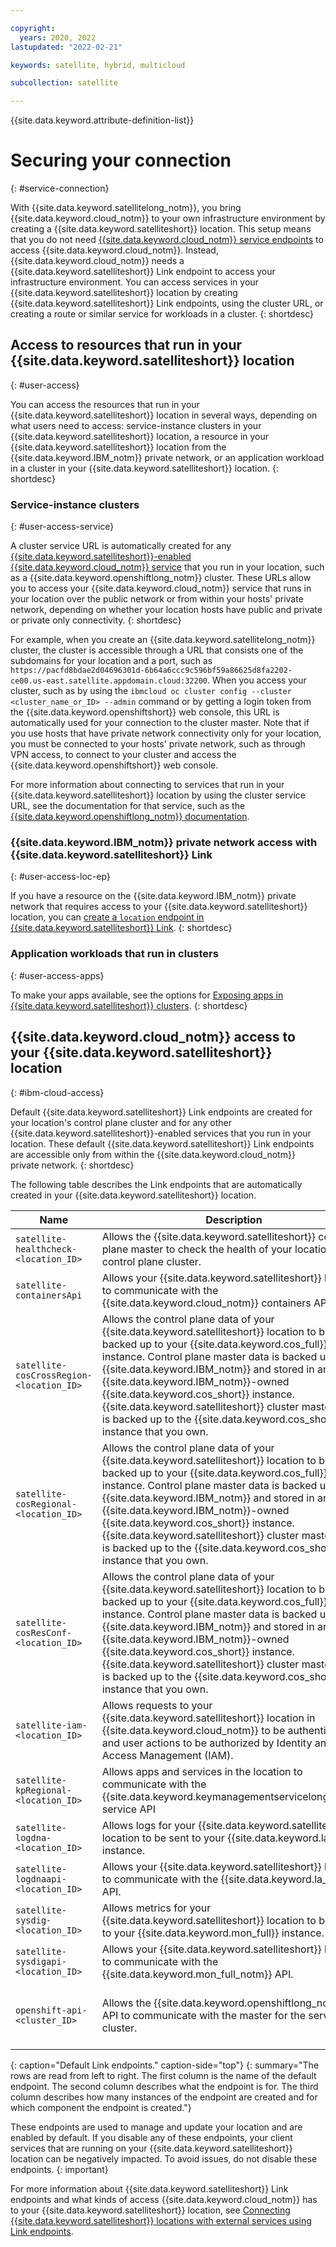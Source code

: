 ```yaml
---

copyright:
  years: 2020, 2022
lastupdated: "2022-02-21"

keywords: satellite, hybrid, multicloud

subcollection: satellite

---
```


{{site.data.keyword.attribute-definition-list}}


# Securing your connection
{: #service-connection}

With {{site.data.keyword.satellitelong_notm}}, you bring {{site.data.keyword.cloud_notm}} to your own infrastructure environment by creating a {{site.data.keyword.satelliteshort}} location. This setup means that you do not need [{{site.data.keyword.cloud_notm}} service endpoints](/docs/account?topic=account-service-endpoints-overview) to access {{site.data.keyword.cloud_notm}}. Instead, {{site.data.keyword.cloud_notm}} needs a {{site.data.keyword.satelliteshort}} Link endpoint to access your infrastructure environment. You can access services in your {{site.data.keyword.satelliteshort}} location by creating {{site.data.keyword.satelliteshort}} Link endpoints, using the cluster URL, or creating a route or similar service for workloads in a cluster.
{: shortdesc}

## Access to resources that run in your {{site.data.keyword.satelliteshort}} location
{: #user-access}

You can access the resources that run in your {{site.data.keyword.satelliteshort}} location in several ways, depending on what users need to access: service-instance clusters in your {{site.data.keyword.satelliteshort}} location, a resource in your {{site.data.keyword.satelliteshort}} location from the {{site.data.keyword.IBM_notm}} private network, or an application workload in a cluster in your {{site.data.keyword.satelliteshort}} location.
{: shortdesc}

### Service-instance clusters
{: #user-access-service}

A cluster service URL is automatically created for any [{{site.data.keyword.satelliteshort}}-enabled {{site.data.keyword.cloud_notm}} service](/docs/satellite?topic=satellite-managed-services) that you run in your location, such as a {{site.data.keyword.openshiftlong_notm}} cluster. These URLs allow you to access your {{site.data.keyword.cloud_notm}} service that runs in your location over the public network or from within your hosts' private network, depending on whether your location hosts have public and private or private only connectivity.
{: shortdesc}

For example, when you create an {{site.data.keyword.satellitelong_notm}} cluster, the cluster is accessible through a URL that consists one of the subdomains for your location and a port, such as `https://pacfd8bdae2d04696301d-6b64a6ccc9c596bf59a86625d8fa2202-ce00.us-east.satellite.appdomain.cloud:32200`. When you access your cluster, such as by using the `ibmcloud oc cluster config --cluster <cluster_name_or_ID> --admin` command or by getting a login token from the {{site.data.keyword.openshiftshort}} web console, this URL is automatically used for your connection to the cluster master. Note that if you use hosts that have private network connectivity only for your location, you must be connected to your hosts' private network, such as through VPN access, to connect to your cluster and access the {{site.data.keyword.openshiftshort}} web console.

For more information about connecting to services that run in your {{site.data.keyword.satelliteshort}} location by using the cluster service URL, see the documentation for that service, such as the [{{site.data.keyword.openshiftlong_notm}} documentation](/docs/openshift?topic=openshift-access_cluster#access_cluster_sat).

### {{site.data.keyword.IBM_notm}} private network access with {{site.data.keyword.satelliteshort}} Link
{: #user-access-loc-ep}

If you have a resource on the {{site.data.keyword.IBM_notm}} private network that requires access to your {{site.data.keyword.satelliteshort}} location, you can [create a `location` endpoint in {{site.data.keyword.satelliteshort}} Link](/docs/satellite?topic=satellite-link-cloud-create#link-location).
{: shortdesc}

### Application workloads that run in clusters
{: #user-access-apps}

To make your apps available, see the options for [Exposing apps in {{site.data.keyword.satelliteshort}} clusters](/docs/openshift?topic=openshift-sat-expose-apps).
{: shortdesc}

## {{site.data.keyword.cloud_notm}} access to your {{site.data.keyword.satelliteshort}} location
{: #ibm-cloud-access}

Default {{site.data.keyword.satelliteshort}} Link endpoints are created for your location's control plane cluster and for any other {{site.data.keyword.satelliteshort}}-enabled services that you run in your location. These default {{site.data.keyword.satelliteshort}} Link endpoints are accessible only from within the {{site.data.keyword.cloud_notm}} private network.
{: shortdesc}

The following table describes the Link endpoints that are automatically created in your {{site.data.keyword.satelliteshort}} location.

| Name | Description | Type | Instances |
| ---- | ----------- | ---- | --------- |
| `satellite-healthcheck-<location_ID>` | Allows the {{site.data.keyword.satelliteshort}} control plane master to check the health of your location's control plane cluster. | `location` | One per location |
| `satellite-containersApi` | Allows your {{site.data.keyword.satelliteshort}} location to communicate with the {{site.data.keyword.cloud_notm}} containers API. | `cloud` | One per location |
| `satellite-cosCrossRegion-<location_ID>` | Allows the control plane data of your {{site.data.keyword.satelliteshort}} location to be backed up to your {{site.data.keyword.cos_full}} instance. Control plane master data is backed up by {{site.data.keyword.IBM_notm}} and stored in an {{site.data.keyword.IBM_notm}}-owned {{site.data.keyword.cos_short}} instance. {{site.data.keyword.satelliteshort}} cluster master data is backed up to the {{site.data.keyword.cos_short}} instance that you own. | `cloud` | One per location |
| `satellite-cosRegional-<location_ID>` | Allows the control plane data of your {{site.data.keyword.satelliteshort}} location to be backed up to your {{site.data.keyword.cos_full}} instance. Control plane master data is backed up by {{site.data.keyword.IBM_notm}} and stored in an {{site.data.keyword.IBM_notm}}-owned {{site.data.keyword.cos_short}} instance. {{site.data.keyword.satelliteshort}} cluster master data is backed up to the {{site.data.keyword.cos_short}} instance that you own. | `cloud` | One per location |
| `satellite-cosResConf-<location_ID>` | Allows the control plane data of your {{site.data.keyword.satelliteshort}} location to be backed up to your {{site.data.keyword.cos_full}} instance. Control plane master data is backed up by {{site.data.keyword.IBM_notm}} and stored in an {{site.data.keyword.IBM_notm}}-owned {{site.data.keyword.cos_short}} instance. {{site.data.keyword.satelliteshort}} cluster master data is backed up to the {{site.data.keyword.cos_short}} instance that you own. | `cloud` | One per location |
| `satellite-iam-<location_ID>` | Allows requests to your {{site.data.keyword.satelliteshort}} location in {{site.data.keyword.cloud_notm}} to be authenticated and user actions to be authorized by Identity and Access Management (IAM). | `cloud` | One per {{site.data.keyword.satelliteshort}} location |
| `satellite-kpRegional-<location_ID>` | Allows apps and services in the location to communicate with the {{site.data.keyword.keymanagementservicelong_notm}} service API | `cloud` | One per location |
| `satellite-logdna-<location_ID>` | Allows logs for your {{site.data.keyword.satelliteshort}} location to be sent to your {{site.data.keyword.la_full}} instance. | `cloud` | One per location |
| `satellite-logdnaapi-<location_ID>` | Allows your {{site.data.keyword.satelliteshort}} location to communicate with the {{site.data.keyword.la_full}} API. | `cloud` | One per {{site.data.keyword.satelliteshort}} location |
| `satellite-sysdig-<location_ID>` | Allows metrics for your {{site.data.keyword.satelliteshort}} location to be sent to your {{site.data.keyword.mon_full}} instance. | `cloud` | One per location |
| `satellite-sysdigapi-<location_ID>` | Allows your {{site.data.keyword.satelliteshort}} location to communicate with the {{site.data.keyword.mon_full_notm}} API. | `cloud` | One per {{site.data.keyword.satelliteshort}} location |
| `openshift-api-<cluster_ID>` | Allows the {{site.data.keyword.openshiftlong_notm}} API to communicate with the master for the service cluster. | `location` | One per [{{site.data.keyword.satelliteshort}}-enabled {{site.data.keyword.cloud_notm}} service](/docs/satellite?topic=satellite-managed-services) in your location |
{: caption="Default Link endpoints." caption-side="top"}
{: summary="The rows are read from left to right. The first column is the name of the default endpoint. The second column describes what the endpoint is for. The third column describes how many instances of the endpoint are created and for which component the endpoint is created."}

These endpoints are used to manage and update your location and are enabled by default. If you disable any of these endpoints, your client services that are running on your {{site.data.keyword.satelliteshort}} location can be negatively impacted. To avoid issues, do not disable these endpoints.
{: important}

For more information about {{site.data.keyword.satelliteshort}} Link endpoints and what kinds of access {{site.data.keyword.cloud_notm}} has to your {{site.data.keyword.satelliteshort}} location, see [Connecting {{site.data.keyword.satelliteshort}} locations with external services using Link endpoints](/docs/satellite?topic=satellite-link-location-cloud).


